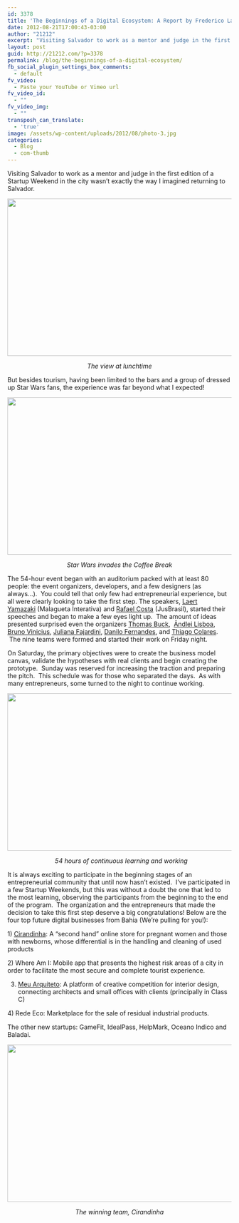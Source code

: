 ```yaml
---
id: 3378
title: 'The Beginnings of a Digital Ecosystem: A Report by Frederico Lacerda, Mentor and Judge at Startup Weekend Salvador'
date: 2012-08-21T17:00:43-03:00
author: "21212"
excerpt: "Visiting Salvador to work as a mentor and judge in the first edition of a Startup Weekend in the city wasn't exactly the way I imagined returning to Salvador. But besides tourism, having been limited to the bars and a group of dressed up Star Wars fans, the experience was far beyond what I expected!"
layout: post
guid: http://21212.com/?p=3378
permalink: /blog/the-beginnings-of-a-digital-ecosystem/
fb_social_plugin_settings_box_comments:
  - default
fv_video:
  - Paste your YouTube or Vimeo url
fv_video_id:
  - ""
fv_video_img:
  - ""
transposh_can_translate:
  - 'true'
image: /assets/wp-content/uploads/2012/08/photo-3.jpg
categories:
  - Blog
  - com-thumb
---
```

Visiting Salvador to work as a mentor and judge in the first edition of a Startup Weekend in the city wasn&#8217;t exactly the way I imagined returning to Salvador.

[<img class="aligncenter size-full wp-image-3408" title="fotos_01" src="{{ site.url }}/assets/wp-content/uploads/2012/08/fotos_01.jpg" alt="" width="520" height="353" srcset="{{ site.url }}/assets/wp-content/uploads/2012/08/fotos_01.jpg 520w, {{ site.url }}/assets/wp-content/uploads/2012/08/fotos_01-300x203.jpg 300w" sizes="(max-width: 520px) 100vw, 520px" />](http://21212.com/assets/wp-content/uploads/2012/08/fotos_01.jpg)

<p style="text-align: center;">
  <em>The view at lunchtime</em>
</p>

But besides tourism, having been limited to the bars and a group of dressed up Star Wars fans, the experience was far beyond what I expected!

<p style="text-align: center;">
  <a href="http://21212.com/assets/wp-content/uploads/2012/08/fotos_02.jpg"><img class="aligncenter size-full wp-image-3409" title="Starwars" src="{{ site.url }}/assets/wp-content/uploads/2012/08/fotos_02.jpg" alt="" width="520" height="353" srcset="{{ site.url }}/assets/wp-content/uploads/2012/08/fotos_02.jpg 520w, {{ site.url }}/assets/wp-content/uploads/2012/08/fotos_02-300x203.jpg 300w" sizes="(max-width: 520px) 100vw, 520px" /></a>
</p>

<p style="text-align: center;">
  <em>Star Wars invades the Coffee Break</em>
</p>

The 54-hour event began with an auditorium packed with at least 80 people: the event organizers, developers, and a few designers (as always&#8230;).  You could tell that only few had entrepreneurial experience, but all were clearly looking to take the first step. The speakers, [Laert Yamazaki](http://twitter.com/laert) (Malagueta Interativa) and [Rafael Costa](http://twitter.com/rafaelcosta) (JusBrasil), started their speeches and began to make a few eyes light up.  The amount of ideas presented surprised even the organizers [Thomas Buck](<http://twitter.com/ThomasABuck>),  [Ândlei Lisboa](http://twitter.com/AndleiLisboa), [Bruno Vinicius](http://twitter.com/patucao), [Juliana Fajardini](http://twitter.com/jufajardini), [Danilo Fernandes](http://twitter.com/DanCFernandes), and [Thiago Colares](http://twitter.com/thicolares).  The nine teams were formed and started their work on Friday night.

On Saturday, the primary objectives were to create the business model canvas, validate the hypotheses with real clients and begin creating the prototype.  Sunday was reserved for increasing the traction and preparing the pitch.  This schedule was for those who separated the days.  As with many entrepreneurs, some turned to the night to continue working.

[<img class="aligncenter size-full wp-image-3410" title="54 Hours" src="{{ site.url }}/assets/wp-content/uploads/2012/08/fotos_03.jpg" alt="" width="520" height="353" srcset="{{ site.url }}/assets/wp-content/uploads/2012/08/fotos_03.jpg 520w, {{ site.url }}/assets/wp-content/uploads/2012/08/fotos_03-300x203.jpg 300w" sizes="(max-width: 520px) 100vw, 520px" />](http://21212.com/assets/wp-content/uploads/2012/08/fotos_03.jpg)

<p style="text-align: center;">
   <em style="text-align: center;"> 54 hours of <em>continuous </em>learning and working</em>
</p>

It is always exciting to participate in the beginning stages of an entrepreneurial community that until now hasn&#8217;t existed.  I&#8217;ve participated in a few Startup Weekends, but this was without a doubt the one that led to the most learning, observing the participants from the beginning to the end of the program.  The organization and the entrepreneurs that made the decision to take this first step deserve a big congratulations! Below are the four top future digital businesses from Bahia (We&#8217;re pulling for you!):

1) [Cirandinha](www.cirandinha.net): A &#8220;second hand&#8221; online store for pregnant women and those with newborns, whose differential is in the handling and cleaning of used products

2) Where Am I: Mobile app that presents the highest risk areas of a city in order to facilitate the most secure and complete tourist experience.

3) [Meu Arquiteto](http://promo.meuarquiteto.co/): A platform of creative competition for interior design, connecting architects and small offices with clients (principally in Class C)

4) Rede Eco: Marketplace for the sale of residual industrial products.

The other new startups: GameFit, IdealPass, HelpMark, Oceano Indico and Baladai.

[<img class="aligncenter size-full wp-image-3411" title="Criandinha" src="{{ site.url }}/assets/wp-content/uploads/2012/08/fotos_04.jpg" alt="" width="520" height="353" srcset="{{ site.url }}/assets/wp-content/uploads/2012/08/fotos_04.jpg 520w, {{ site.url }}/assets/wp-content/uploads/2012/08/fotos_04-300x203.jpg 300w" sizes="(max-width: 520px) 100vw, 520px" />](http://21212.com/assets/wp-content/uploads/2012/08/fotos_04.jpg)

<div style="text-align: center;">
  <em>The winning team, Cirandinha</em>
</div>

<div>
</div>

<div>
</div>

<div>
</div>

<div>
</div>

<div>
</div>